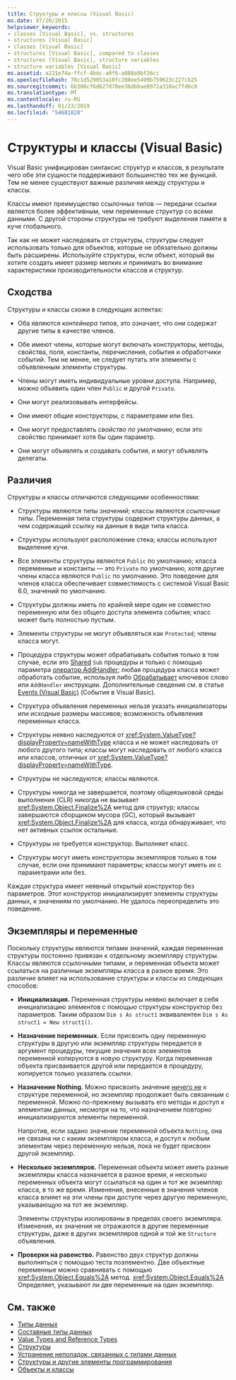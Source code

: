 ```yaml
---
title: Структуры и классы (Visual Basic)
ms.date: 07/20/2015
helpviewer_keywords:
- classes [Visual Basic], vs. structures
- structures [Visual Basic]
- classes [Visual Basic]
- structures [Visual Basic], compared to classes
- structures [Visual Basic], structure variables
- structure variables [Visual Basic]
ms.assetid: a221e74a-ffcf-4bdc-a0f6-a088a9bf26cc
ms.openlocfilehash: 78c1d529053a10fc208ee5499b759623c227cb25
ms.sourcegitcommit: 6b308cf6d627d78ee36dbbae8972a310ac7fd6c8
ms.translationtype: MT
ms.contentlocale: ru-RU
ms.lasthandoff: 01/23/2019
ms.locfileid: "54681820"
---
```

# <a name="structures-and-classes-visual-basic"></a>Структуры и классы (Visual Basic)
Visual Basic унифицирован синтаксис структур и классов, в результате чего обе эти сущности поддерживают большинство тех же функций. Тем не менее существуют важные различия между структуры и классы.  
  
 Классы имеют преимущество ссылочных типов — передачи ссылки является более эффективным, чем переменные структур со всеми данными. С другой стороны структуры не требуют выделения памяти в куче глобального.  
  
 Так как не может наследовать от структуры, структуры следует использовать только для объектов, которые не обязательно должны быть расширены. Используйте структуры, если объект, который вы хотите создать имеет размер мелких и принимать во внимание характеристики производительности классов и структур.  
  
## <a name="similarities"></a>Сходства  
 Структуры и классы схожи в следующих аспектах:  
  
-   Оба являются *контейнера* типов, это означает, что они содержат другие типы в качестве членов.  
  
-   Обе имеют члены, которые могут включать конструкторы, методы, свойства, поля, константы, перечисления, события и обработчики событий. Тем не менее, не следует путать эти элементы с объявленным *элементы* структуры.  
  
-   Члены могут иметь индивидуальные уровни доступа. Например, можно объявить один член `Public` и другой `Private`.  
  
-   Они могут реализовывать интерфейсы.  
  
-   Они имеют общие конструкторы, с параметрами или без.  
  
-   Они могут предоставлять *свойство по умолчанию*, если это свойство принимает хотя бы один параметр.  
  
-   Они могут объявлять и создавать события, и могут объявлять делегаты.  
  
## <a name="differences"></a>Различия  
 Структуры и классы отличаются следующими особенностями:  
  
-   Структуры являются *типы значений*; классы являются *ссылочные типы*. Переменная типа структуры содержит структуры данных, а чем содержащий ссылку на данные в виде типа класса.  
  
-   Структуры используют расположение стека; классы используют выделение кучи.  
  
-   Все элементы структуры являются `Public` по умолчанию; класса переменные и константы — это `Private` по умолчанию, хотя другие члены класса являются `Public` по умолчанию. Это поведение для членов класса обеспечивает совместимость с системой Visual Basic 6.0, значений по умолчанию.  
  
-   Структуры должны иметь по крайней мере один не совместно переменную или без общего доступа элемента события; класс может быть полностью пустым.  
  
-   Элементы структуры не могут объявляться как `Protected`; члены класса могут.  
  
-   Процедура структуры может обрабатывать события только в том случае, если это [Shared](../../../../visual-basic/language-reference/modifiers/shared.md) `Sub` процедуры и только с помощью параметра [оператор AddHandler](../../../../visual-basic/language-reference/statements/addhandler-statement.md); любая процедура класса может обработать событие, используя либо [ Обрабатывает](../../../../visual-basic/language-reference/statements/handles-clause.md) ключевое слово или `AddHandler` инструкции. Дополнительные сведения см. в статье [Events (Visual Basic)](../../../../visual-basic/programming-guide/language-features/events/index.md) (События в Visual Basic).  
  
-   Структура объявления переменных нельзя указать инициализаторы или исходные размеры массивов; возможность объявления переменных класса.  
  
-   Структуры неявно наследуются от <xref:System.ValueType?displayProperty=nameWithType> класса и не может наследовать от любого другого типа; классы могут наследовать от любого класса или классов, отличных от <xref:System.ValueType?displayProperty=nameWithType>.  
  
-   Структуры не наследуются; классы являются.  
  
-   Структуры никогда не завершается, поэтому общеязыковой среды выполнения (CLR) никогда не вызывает <xref:System.Object.Finalize%2A> метод для структур; классы завершаются сборщиком мусора (GC), который вызывает <xref:System.Object.Finalize%2A> для класса, когда обнаруживает, что нет активных ссылок остальные.  
  
-   Структуры не требуется конструктор. Выполняет класс.  
  
-   Структуры могут иметь конструкторы экземпляров только в том случае, если они принимают параметры; классы могут иметь их с параметрами или без.  
  
 Каждая структура имеет неявный открытый конструктор без параметров. Этот конструктор инициализирует элементы структуры данных, к значениям по умолчанию. Не удалось переопределить это поведение.  
  
## <a name="instances-and-variables"></a>Экземпляры и переменные  
 Поскольку структуры являются типами значений, каждая переменная структуры постоянно привязан к отдельному экземпляру структуры. Классы являются ссылочными типами, и переменная объекта может ссылаться на различные экземпляры класса в разное время. Это различие влияет на использование структуры и классы из следующих способов:  
  
-   **Инициализация.** Переменная структуры неявно включает в себя инициализацию элементов с помощью структуры конструктор без параметров. Таким образом `Dim s As struct1` эквивалентен `Dim s As struct1 = New struct1()`.  
  
-   **Назначение переменных.** Если присвоить одну переменную структуры в другую или экземпляр структуры передается в аргумент процедуры, текущие значения всех элементов переменной копируются в новую структуру. Когда переменная объекта присваивается другой или передается в процедуру, копируется только указатель ссылки.  
  
-   **Назначение Nothing.** Можно присвоить значение [ничего не](../../../../visual-basic/language-reference/nothing.md) к структуре переменной, но экземпляр продолжает быть связанным с переменной. Можно по-прежнему вызывать его методы и доступ к элементам данных, несмотря на то, что назначением повторно инициализируются элементы переменной.  
  
     Напротив, если задано значение переменной объекта `Nothing`, она не связана ни с каким экземпляром класса, и доступ к любым элементам через переменную нельзя, пока не будет присвоен другой экземпляр.  
  
-   **Несколько экземпляров.** Переменная объекта может иметь разные экземпляры класса назначается в разное время, и несколько переменных объекта могут ссылаться на один и тот же экземпляр класса, в то же время. Изменения, внесенные в значения членов класса влияет на эти члены при доступе через другую переменную, указывающую на тот же экземпляр.  
  
     Элементы структуры изолированы в пределах своего экземпляра. Изменения, их значения не отражаются в другие переменные структуры, даже в других экземпляров одной и той же `Structure` объявления.  
  
-   **Проверки на равенство.** Равенство двух структур должны выполняться с помощью теста поэлементно. Две объектные переменные можно сравнивать с помощью <xref:System.Object.Equals%2A> метод. <xref:System.Object.Equals%2A> Определяет, указывают ли две переменные на один экземпляр.  
  
## <a name="see-also"></a>См. также
- [Типы данных](../../../../visual-basic/programming-guide/language-features/data-types/index.md)
- [Составные типы данных](../../../../visual-basic/programming-guide/language-features/data-types/composite-data-types.md)
- [Value Types and Reference Types](../../../../visual-basic/programming-guide/language-features/data-types/value-types-and-reference-types.md)
- [Структуры](../../../../visual-basic/programming-guide/language-features/data-types/structures.md)
- [Устранение неполадок, связанных с типами данных](../../../../visual-basic/programming-guide/language-features/data-types/troubleshooting-data-types.md)
- [Структуры и другие элементы программирования](../../../../visual-basic/programming-guide/language-features/data-types/structures-and-other-programming-elements.md)
- [Объекты и классы](../../../../visual-basic/programming-guide/language-features/objects-and-classes/index.md)

